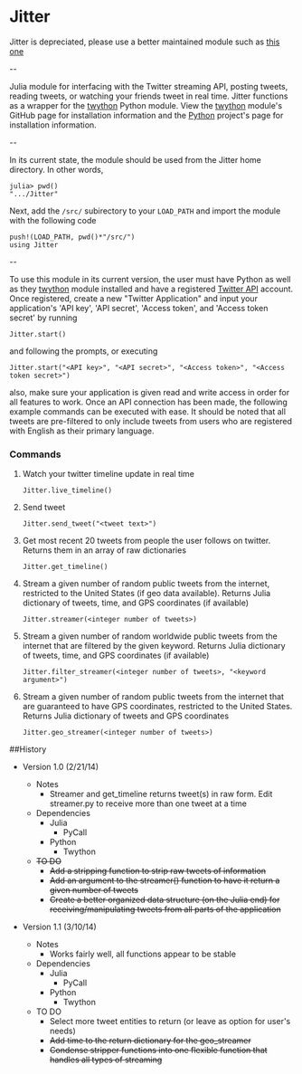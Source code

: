 Jitter
======

Jitter is depreciated, please use a better maintained module such as [this one](https://github.com/randyzwitch/Twitter.jl)

--

Julia module for interfacing with the Twitter streaming API, posting tweets, reading tweets, or watching your friends tweet in real time. Jitter functions as a wrapper for the [twython](https://github.com/ryanmcgrath/twython) Python module. View the [twython](https://github.com/ryanmcgrath/twython) module's GitHub page for installation information and the [Python](https://www.python.org/) project's page for installation information. 

--

In its current state, the module should be used from the Jitter home directory. In other words,

    julia> pwd()
    ".../Jitter"
    
Next, add the ```/src/``` subirectory to your ```LOAD_PATH``` and import the module with the following code

    push!(LOAD_PATH, pwd()*"/src/")
    using Jitter
    
--


To use this module in its current version, the user must have Python as well as they [twython](https://github.com/ryanmcgrath/twython) module installed and have a registered [Twitter API](http://dev.twitter.com) account. Once registered, create a new "Twitter Application" and input your application's 'API key', 'API secret', 'Access token', and 'Access token secret' by running

    Jitter.start()

and following the prompts, or executing

    Jitter.start("<API key>", "<API secret>", "<Access token>", "<Access token secret>")

also, make sure your application is given read and write access in order for all features to work. Once an API connection has been made, the following example commands can be executed with ease. It should be noted that all tweets are pre-filtered to only include tweets from users who are registered with English as their primary language. 
### Commands

1. Watch your twitter timeline update in real time
 
    ```
    Jitter.live_timeline()
    ```
    
2. Send tweet

    ```
    Jitter.send_tweet("<tweet text>")
    ```
    
3. Get most recent 20 tweets from people the user follows on twitter. Returns them in an array of raw dictionaries

    ```
    Jitter.get_timeline()
    ```

4. Stream a given number of random public tweets from the internet, restricted to the United States (if geo data available). Returns Julia dictionary of tweets, time, and GPS coordinates (if available)

    ```
    Jitter.streamer(<integer number of tweets>) 
    ```

5. Stream a given number of random worldwide public tweets from the internet that are filtered by the given keyword. Returns Julia dictionary of tweets, time, and GPS coordinates (if available)

    ```
    Jitter.filter_streamer(<integer number of tweets>, "<keyword argument>") 
    ```
    
6. Stream a given number of random public tweets from the internet that are guaranteed to have GPS coordinates, restricted to the United States. Returns Julia dictionary of tweets and GPS coordinates

    ```
    Jitter.geo_streamer(<integer number of tweets>) 
    ```


##History
* Version 1.0 (2/21/14)
    * Notes
        * Streamer and get_timeline returns tweet(s) in raw form. Edit streamer.py to receive more than one tweet at a time
    * Dependencies
        * Julia
            * PyCall
        * Python
            * Twython
    * ~~TO DO~~
        * ~~Add a stripping function to strip raw tweets of information~~
        * ~~Add an argument to the streamer() function to have it return a given number of tweets~~
        * ~~Create a better organized data structure (on the Julia end) for receiving/manipulating tweets from all parts of the application~~

* Version 1.1 (3/10/14)
    * Notes
        * Works fairly well, all functions appear to be stable
    * Dependencies
        * Julia
            * PyCall
        * Python
            * Twython
    * TO DO
        * Select more tweet entities to return (or leave as option for user's needs)
        * ~~Add time to the return dictionary for the geo_streamer~~
        * ~~Condense stripper functions into one flexible function that handles all types of streaming~~
